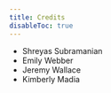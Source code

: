 ```yaml
---
title: Credits
disableToc: true
---
```

- Shreyas Subramanian
- Emily Webber
- Jeremy Wallace
- Kimberly Madia

<!---
note: change the url to match the new repo... using old repo as an example placeholder
--->




